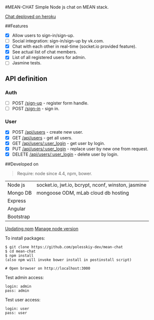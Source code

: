 #MEAN-CHAT
Simple Node js chat on MEAN stack.

[Chat deployed on heroku](https://fierce-crag-68010.herokuapp.com)

##Features
* [x] Allow users to sign-in/sign-up.
* [ ] Social integration: sign-in/sign-up by vk.com.
* [x] Chat with each other in real-time (socket.io provided feature).
* [x] See actual list of chat members.
* [x] List of all registered users for admin.
* [ ] Jasmine tests.

## API definition
### Auth
* [ ] POST [/sign-up]() - register form handle.
* [ ] POST [/sign-in]() - sign in.

### User
* [x] POST [/api/users]() - create new user.
* [x] GET [/api/users]() - get all users.
* [x] GET [/api/users/:user_login]() - get user by login.
* [x] PUT [/api/users/:user_login]() - replace user by new one from request.
* [x] DELETE [/api/users/:user_login]() - delete user by login.

##Developed on

> Require: node since 4.4, npm, bower.

| | |
| --- | --- |
| Node js | socket.io, jwt.io, bcrypt, nconf, winston, jasmine |
| Mongo DB | mongoose ODM, mLab cloud db hosting|
| Express |
| Angular |
| Bootstrap |

[Updating npm](https://docs.npmjs.com/getting-started/installing-node)
[Manage node version](https://www.npmjs.com/package/n)

To install packages:

    $ git clone https://github.com/polesskiy-dev/mean-chat
    $ cd mean-chat
    $ npm install
    (also npm will invoke bower install in postinstall script)

    # Open browser on http://localhost:3000

Test admin access:

    login: admin
    pass: admin

Test user access:

    login: user
    pass: user

